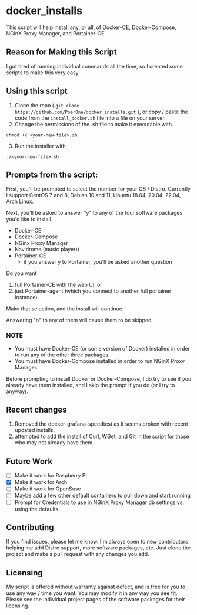 # docker_installs
This script will help install any, or all, of Docker-CE, Docker-Compose, NGinX Proxy Manager, and Portainer-CE.

## Reason for Making this Script
I got tired of running individual commands all the time, so I created some scripts to make this very easy. 

## Using this script

1. Clone the repo ( `git clone https://github.com/PoerOne/docker_installs.git` ), or copy / paste the code from the `install_docker.sh` file into a file on your server. 
2. Change the permissions of the .sh file to make it executable with.

`chmod +x <your-new-file>.sh`

3. Run the installer with

`./<your-new-file>.sh`

## Prompts from the script:
First, you'll be prompted to select the number for your OS / Distro.  Currently I support CentOS 7 and 8, Debian 10 and 11, Ubuntu 18.04, 20.04, 22.04, Arch Linux. 

Next, you'll be asked to answer "y" to any of the four software packages you'd like to install. 
- Docker-CE
- Docker-Compose
- NGinx Proxy Manager
- Navidrome (music player))
- Portainer-CE
  - if you answer y to Portainer, you'll be asked another question

Do you want 
  1. full Portainer-CE with the web UI, or 
  2. just Portainer-agent (which you connect to another full portainer instance). 

Make that selection, and the install will continue.

Answering "n" to any of them will cause them to be skipped.

### NOTE
* You must have Docker-CE (or some version of Docker) installed in order to run any of the other three packages.
* You must have Docker-Compose installed in order to run NGinX Proxy Manager.

Before prompting to install Docker or Docker-Compose, I do try to see if you already have them installed, and I skip the prompt if you do (or I try to anyway).

## Recent changes
1. Removed the docker-grafana-speedtest as it seems broken with recent updated installs.
2. attempted to add the install of Curl, WGet, and Git in the script for those who may not already have them.

## Future Work
- [ ] Make it work for Raspberry Pi
- [X] Make it work for Arch
- [ ] Make it work for OpenSuse
- [ ] Maybe add a few other default containers to pull down and start running
- [ ] Prompt for Credentials to use in NGinX Proxy Manager db settings vs. using the defaults.

## Contributing
If you find issues, please let me know. I'm always open to new contributors helping me add Distro support, more software packages, etc.  Just clone the project and make a pull request with any changes you add. 

## Licensing
My script is offered without warranty against defect, and is free for you to use any way / time you want.  You may modify it in any way you see fit.  Please see the individual project pages of the software packages for their licensing.
